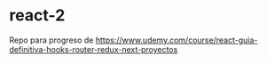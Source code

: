 # react-2

Repo para progreso de https://www.udemy.com/course/react-guia-definitiva-hooks-router-redux-next-proyectos
